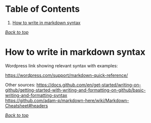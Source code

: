 # Table of Contents
1. [How to write in markdown syntax](#how-to-write-in-markdown-syntax)
[](#table-of-contents)

[*Back to top*](#table-of-contents)

# How to write in markdown syntax

Wordpress link showing relevant syntax with examples: 

https://wordpress.com/support/markdown-quick-reference/

Other sources: 
https://docs.github.com/en/get-started/writing-on-github/getting-started-with-writing-and-formatting-on-github/basic-writing-and-formatting-syntax  
https://github.com/adam-p/markdown-here/wiki/Markdown-Cheatsheet#headers  

[*Back to top*](#table-of-contents)

